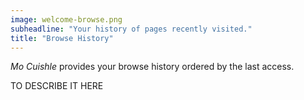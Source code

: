 ```yaml
---
image: welcome-browse.png
subheadline: "Your history of pages recently visited."
title: "Browse History"
---
```


*Mo Cuishle* provides your browse history ordered by the last access.
<!--more-->

TO DESCRIBE IT HERE